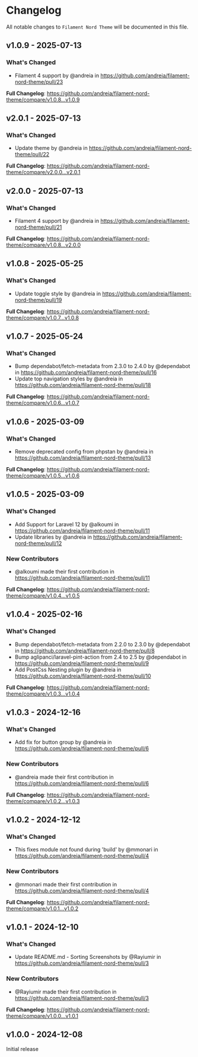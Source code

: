# Changelog

All notable changes to `Filament Nord Theme` will be documented in this file.

## v1.0.9 - 2025-07-13

### What's Changed

* Filament 4 support by @andreia in https://github.com/andreia/filament-nord-theme/pull/23

**Full Changelog**: https://github.com/andreia/filament-nord-theme/compare/v1.0.8...v1.0.9

## v2.0.1 - 2025-07-13

### What's Changed

* Update theme by @andreia in https://github.com/andreia/filament-nord-theme/pull/22

**Full Changelog**: https://github.com/andreia/filament-nord-theme/compare/v2.0.0...v2.0.1

## v2.0.0 - 2025-07-13

### What's Changed

* Filament 4 support by @andreia in https://github.com/andreia/filament-nord-theme/pull/21

**Full Changelog**: https://github.com/andreia/filament-nord-theme/compare/v1.0.8...v2.0.0

## v1.0.8 - 2025-05-25

### What's Changed

* Update toggle style by @andreia in https://github.com/andreia/filament-nord-theme/pull/19

**Full Changelog**: https://github.com/andreia/filament-nord-theme/compare/v1.0.7...v1.0.8

## v1.0.7 - 2025-05-24

### What's Changed

* Bump dependabot/fetch-metadata from 2.3.0 to 2.4.0 by @dependabot in https://github.com/andreia/filament-nord-theme/pull/16
* Update top navigation styles by @andreia in https://github.com/andreia/filament-nord-theme/pull/18

**Full Changelog**: https://github.com/andreia/filament-nord-theme/compare/v1.0.6...v1.0.7

## v1.0.6 - 2025-03-09

### What's Changed

* Remove deprecated config from phpstan by @andreia in https://github.com/andreia/filament-nord-theme/pull/13

**Full Changelog**: https://github.com/andreia/filament-nord-theme/compare/v1.0.5...v1.0.6

## v1.0.5 - 2025-03-09

### What's Changed

* Add Support for Laravel 12 by @alkoumi in https://github.com/andreia/filament-nord-theme/pull/11
* Update libraries by @andreia in https://github.com/andreia/filament-nord-theme/pull/12

### New Contributors

* @alkoumi made their first contribution in https://github.com/andreia/filament-nord-theme/pull/11

**Full Changelog**: https://github.com/andreia/filament-nord-theme/compare/v1.0.4...v1.0.5

## v1.0.4 - 2025-02-16

### What's Changed

* Bump dependabot/fetch-metadata from 2.2.0 to 2.3.0 by @dependabot in https://github.com/andreia/filament-nord-theme/pull/8
* Bump aglipanci/laravel-pint-action from 2.4 to 2.5 by @dependabot in https://github.com/andreia/filament-nord-theme/pull/9
* Add PostCss Nesting plugin by @andreia in https://github.com/andreia/filament-nord-theme/pull/10

**Full Changelog**: https://github.com/andreia/filament-nord-theme/compare/v1.0.3...v1.0.4

## v1.0.3 - 2024-12-16

### What's Changed

* Add fix for button group by @andreia in https://github.com/andreia/filament-nord-theme/pull/6

### New Contributors

* @andreia made their first contribution in https://github.com/andreia/filament-nord-theme/pull/6

**Full Changelog**: https://github.com/andreia/filament-nord-theme/compare/v1.0.2...v1.0.3

## v1.0.2 - 2024-12-12

### What's Changed

* This fixes module not found during 'build' by @mmonari in https://github.com/andreia/filament-nord-theme/pull/4

### New Contributors

* @mmonari made their first contribution in https://github.com/andreia/filament-nord-theme/pull/4

**Full Changelog**: https://github.com/andreia/filament-nord-theme/compare/v1.0.1...v1.0.2

## v1.0.1 - 2024-12-10

### What's Changed

* Update README.md - Sorting Screenshots by @Rayiumir in https://github.com/andreia/filament-nord-theme/pull/3

### New Contributors

* @Rayiumir made their first contribution in https://github.com/andreia/filament-nord-theme/pull/3

**Full Changelog**: https://github.com/andreia/filament-nord-theme/compare/v1.0.0...v1.0.1

## v1.0.0 - 2024-12-08

Initial release
